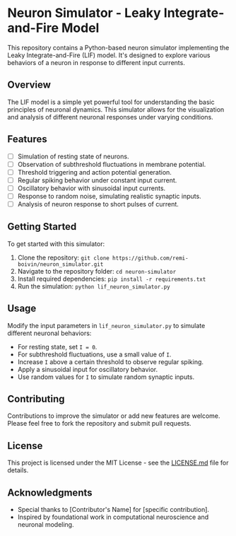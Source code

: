 # Neuron Simulator - Leaky Integrate-and-Fire Model

This repository contains a Python-based neuron simulator implementing the Leaky Integrate-and-Fire (LIF) model. It's designed to explore various behaviors of a neuron in response to different input currents.

## Overview

The LIF model is a simple yet powerful tool for understanding the basic principles of neuronal dynamics. This simulator allows for the visualization and analysis of different neuronal responses under varying conditions.

## Features

- [ ] Simulation of resting state of neurons.
- [ ] Observation of subthreshold fluctuations in membrane potential.
- [ ] Threshold triggering and action potential generation.
- [ ] Regular spiking behavior under constant input current.
- [ ] Oscillatory behavior with sinusoidal input currents.
- [ ] Response to random noise, simulating realistic synaptic inputs.
- [ ] Analysis of neuron response to short pulses of current.

## Getting Started

To get started with this simulator:

1. Clone the repository: `git clone https://github.com/remi-boivin/neuron_simulator.git`
2. Navigate to the repository folder: `cd neuron-simulator`
3. Install required dependencies: `pip install -r requirements.txt`
4. Run the simulation: `python lif_neuron_simulator.py`

## Usage

Modify the input parameters in `lif_neuron_simulator.py` to simulate different neuronal behaviors:

- For resting state, set `I = 0`.
- For subthreshold fluctuations, use a small value of `I`.
- Increase `I` above a certain threshold to observe regular spiking.
- Apply a sinusoidal input for oscillatory behavior.
- Use random values for `I` to simulate random synaptic inputs.

## Contributing

Contributions to improve the simulator or add new features are welcome. Please feel free to fork the repository and submit pull requests.

## License

This project is licensed under the MIT License - see the [LICENSE.md](LICENSE.md) file for details.

## Acknowledgments

- Special thanks to [Contributor's Name] for [specific contribution].
- Inspired by foundational work in computational neuroscience and neuronal modeling.
